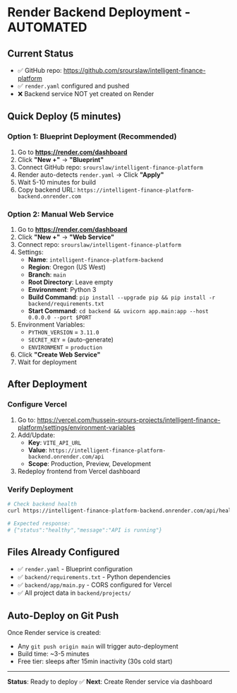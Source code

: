 # Render Backend Deployment - AUTOMATED

## Current Status
- ✅ GitHub repo: https://github.com/srourslaw/intelligent-finance-platform
- ✅ `render.yaml` configured and pushed
- ❌ Backend service NOT yet created on Render

## Quick Deploy (5 minutes)

### Option 1: Blueprint Deployment (Recommended)
1. Go to **https://render.com/dashboard**
2. Click **"New +"** → **"Blueprint"**
3. Connect GitHub repo: `srourslaw/intelligent-finance-platform`
4. Render auto-detects `render.yaml` → Click **"Apply"**
5. Wait 5-10 minutes for build
6. Copy backend URL: `https://intelligent-finance-platform-backend.onrender.com`

### Option 2: Manual Web Service
1. Go to **https://render.com/dashboard**
2. Click **"New +"** → **"Web Service"**
3. Connect repo: `srourslaw/intelligent-finance-platform`
4. Settings:
   - **Name**: `intelligent-finance-platform-backend`
   - **Region**: Oregon (US West)
   - **Branch**: `main`
   - **Root Directory**: Leave empty
   - **Environment**: Python 3
   - **Build Command**: `pip install --upgrade pip && pip install -r backend/requirements.txt`
   - **Start Command**: `cd backend && uvicorn app.main:app --host 0.0.0.0 --port $PORT`
5. Environment Variables:
   - `PYTHON_VERSION` = `3.11.0`
   - `SECRET_KEY` = (auto-generate)
   - `ENVIRONMENT` = `production`
6. Click **"Create Web Service"**
7. Wait for deployment

## After Deployment

### Configure Vercel
1. Go to: https://vercel.com/hussein-srours-projects/intelligent-finance-platform/settings/environment-variables
2. Add/Update:
   - **Key**: `VITE_API_URL`
   - **Value**: `https://intelligent-finance-platform-backend.onrender.com/api`
   - **Scope**: Production, Preview, Development
3. Redeploy frontend from Vercel dashboard

### Verify Deployment
```bash
# Check backend health
curl https://intelligent-finance-platform-backend.onrender.com/api/health

# Expected response:
# {"status":"healthy","message":"API is running"}
```

## Files Already Configured
- ✅ `render.yaml` - Blueprint configuration
- ✅ `backend/requirements.txt` - Python dependencies
- ✅ `backend/app/main.py` - CORS configured for Vercel
- ✅ All project data in `backend/projects/`

## Auto-Deploy on Git Push
Once Render service is created:
- Any `git push origin main` will trigger auto-deployment
- Build time: ~3-5 minutes
- Free tier: sleeps after 15min inactivity (30s cold start)

---

**Status**: Ready to deploy ✅
**Next**: Create Render service via dashboard
